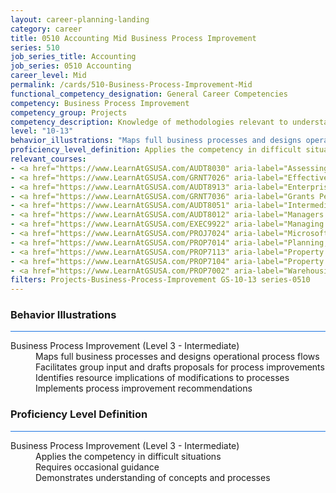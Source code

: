 ```yaml
---
layout: career-planning-landing
category: career
title: 0510 Accounting Mid Business Process Improvement
series: 510
job_series_title: Accounting
job_series: 0510 Accounting
career_level: Mid
permalink: /cards/510-Business-Process-Improvement-Mid
functional_competency_designation: General Career Competencies
competency: Business Process Improvement
competency_group: Projects
competency_description: Knowledge of methodologies relevant to understanding, analyzing, and optimizing existing business processes; documents and understands current business processes, identifies issues, suggests process improvements, participates in implementing improvements, or monitors to ensure that improvements work as designed.
level: "10-13"
behavior_illustrations: "Maps full business processes and designs operational process flows ? Facilitates group input and drafts proposals for process improvements ? Identifies resource implications of modifications to processes ? Implements process improvement recommendations"
proficiency_level_definition: Applies the competency in difficult situations ? Requires occasional guidance ? Demonstrates understanding of concepts and processes
relevant_courses: 
- <a href="https://www.LearnAtGSUSA.com/AUDT8030" aria-label="Assessing Controls in Performance Audits (AUDT8021), GSU - https://www.LearnAtGSUSA.com/AUDT8030">Assessing Controls in Performance Audits (AUDT8021), GSU</a>
- <a href="https://www.LearnAtGSUSA.com/GRNT7026" aria-label="Effective Grants Manager (GRNT7025), GSU - https://www.LearnAtGSUSA.com/GRNT7026">Effective Grants Manager (GRNT7025), GSU</a>
- <a href="https://www.LearnAtGSUSA.com/AUDT8913" aria-label="Enterprise Risk Management&#58; Executive Seminar (AUDT8912), GSU - https://www.LearnAtGSUSA.com/AUDT8913">Enterprise Risk Management&#58; Executive Seminar (AUDT8912), GSU</a>
- <a href="https://www.LearnAtGSUSA.com/GRNT7036" aria-label="Grants Performance Management and Monitoring (GRNT7035), GSU - https://www.LearnAtGSUSA.com/GRNT7036">Grants Performance Management and Monitoring (GRNT7035), GSU</a>
- <a href="https://www.LearnAtGSUSA.com/AUDT8051" aria-label="Intermediate Performance Auditing (AUDT8046), GSU - https://www.LearnAtGSUSA.com/AUDT8051">Intermediate Performance Auditing (AUDT8046), GSU</a>
- <a href="https://www.LearnAtGSUSA.com/AUDT8012" aria-label="Managers and Auditors Roles in Assessing Internal Controls (AUDT8003), GSU - https://www.LearnAtGSUSA.com/AUDT8012">Managers and Auditors Roles in Assessing Internal Controls (AUDT8003), GSU</a>
- <a href="https://www.LearnAtGSUSA.com/EXEC9922" aria-label="Managing for Resullts (EXEC9913), GSU - https://www.LearnAtGSUSA.com/EXEC9922">Managing for Resullts (EXEC9913), GSU</a>
- <a href="https://www.LearnAtGSUSA.com/PROJ7024" aria-label="Microsoft Project&#58; Introduction (PROJ7015), GSU - https://www.LearnAtGSUSA.com/PROJ7024">Microsoft Project&#58; Introduction (PROJ7015), GSU</a>
- <a href="https://www.LearnAtGSUSA.com/PROP7014" aria-label="Planning, Managing and Controlling a Personal Property Inventory (PROP7013), GSU - https://www.LearnAtGSUSA.com/PROP7014">Planning, Managing and Controlling a Personal Property Inventory (PROP7013), GSU</a>
- <a href="https://www.LearnAtGSUSA.com/PROP7113" aria-label="Property Accountability&#58; The Life Cycle (PROP7112), GSU - https://www.LearnAtGSUSA.com/PROP7113">Property Accountability&#58; The Life Cycle (PROP7112), GSU</a>
- <a href="https://www.LearnAtGSUSA.com/PROP7104" aria-label="Property Management for Custodial Officers (PROP7103), GSU - https://www.LearnAtGSUSA.com/PROP7104">Property Management for Custodial Officers (PROP7103), GSU</a>
- <a href="https://www.LearnAtGSUSA.com/PROP7002" aria-label="Warehousing, Operations and Disposal (PROP7001), GSU - https://www.LearnAtGSUSA.com/PROP7002">Warehousing, Operations and Disposal (PROP7001), GSU</a>
filters: Projects-Business-Process-Improvement GS-10-13 series-0510
---
```


<div class="desktop:grid-col-6 margin-y-3">
  <div class="border-top-2 bg-white padding-3 shadow-5 height-full members-hover border-1px button-border border-top-blue radius-lg card-text-color">
    <h3>Behavior Illustrations</h3>
    <hr style="background-color: #1b74e0 !important;"/>
    <dl class="text-base card-content-color"><dt>Business Process Improvement (Level 3 - Intermediate)</dt><dd>Maps full business processes and designs operational process flows </dd><dd> Facilitates group input and drafts proposals for process improvements </dd><dd> Identifies resource implications of modifications to processes </dd><dd> Implements process improvement recommendations</dd></dl>
  </div>
</div>
<div class="desktop:grid-col-6 margin-y-3">
  <div class="border-top-2 bg-white padding-3 shadow-5 height-full members-hover border-1px button-border border-top-blue radius-lg card-text-color">
    <h3>Proficiency Level Definition</h3>
     <hr style="background-color: #1b74e0 !important;"/>
    <dl class="text-base card-content-color"><dt>Business Process Improvement (Level 3 - Intermediate)</dt><dd>Applies the competency in difficult situations </dd><dd> Requires occasional guidance </dd><dd> Demonstrates understanding of concepts and processes</dd></dl>
  </div>
</div>